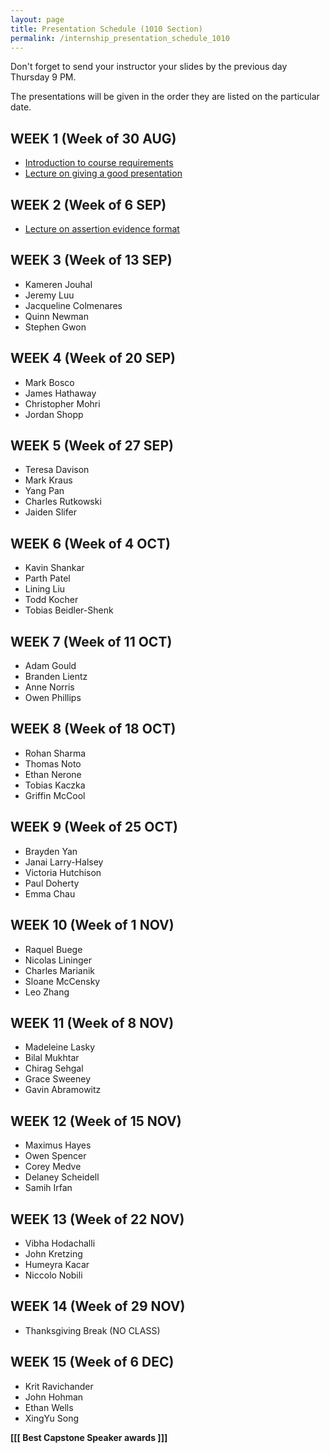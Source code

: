```yaml
---
layout: page
title: Presentation Schedule (1010 Section)
permalink: /internship_presentation_schedule_1010
---
```


Don't forget to send your instructor your slides by the previous day Thursday 9 PM.

The presentations will be given in the order they are listed on the particular date.

## WEEK 1 (Week of 30 AUG)

* [Introduction to course requirements]({{site.baseurl}}/internships/pdfs/introduction-internship.pdf)
* [Lecture on giving a good presentation]({{site.baseurl}}/internships/pdfs/lecture-on-presentations-internship.pdf)

## WEEK 2 (Week of 6 SEP)

* [Lecture on assertion evidence format]({{site.baseurl}}/internships/pdfs/lecture-on-assertion-evidence-format.pdf)

## WEEK 3 (Week of 13 SEP)

* Kameren Jouhal
* Jeremy Luu
* Jacqueline Colmenares
* Quinn Newman
* Stephen Gwon
  
## WEEK 4 (Week of 20 SEP)

* Mark Bosco
* James Hathaway
* Christopher Mohri
* Jordan Shopp

## WEEK 5 (Week of 27 SEP)

* Teresa Davison
* Mark Kraus
* Yang Pan
* Charles Rutkowski
* Jaiden Slifer

## WEEK 6 (Week of 4 OCT)

* Kavin Shankar
* Parth Patel
* Lining Liu
* Todd Kocher
* Tobias Beidler-Shenk

## WEEK 7 (Week of 11 OCT)

* Adam Gould
* Branden Lientz
* Anne Norris
* Owen Phillips

## WEEK 8 (Week of 18 OCT)

* Rohan Sharma
* Thomas Noto
* Ethan Nerone
* Tobias Kaczka
* Griffin McCool

## WEEK 9 (Week of 25 OCT)

* Brayden Yan
* Janai Larry-Halsey
* Victoria Hutchison
* Paul Doherty
* Emma Chau

## WEEK 10 (Week of 1 NOV)

* Raquel Buege
* Nicolas Lininger
* Charles Marianik
* Sloane McCensky
* Leo Zhang

## WEEK 11 (Week of 8 NOV)

* Madeleine Lasky
* Bilal Mukhtar
* Chirag Sehgal
* Grace Sweeney
* Gavin Abramowitz

## WEEK 12 (Week of 15 NOV)

* Maximus Hayes
* Owen Spencer
* Corey Medve
* Delaney Scheidell
* Samih Irfan

## WEEK 13 (Week of 22 NOV)

* Vibha Hodachalli
* John Kretzing
* Humeyra Kacar
* Niccolo Nobili

## WEEK 14 (Week of 29 NOV)

* Thanksgiving Break (NO CLASS)

## WEEK 15 (Week of 6 DEC)

* Krit Ravichander
* John Hohman
* Ethan Wells
* XingYu Song

**[[[ Best Capstone Speaker awards ]]]**
